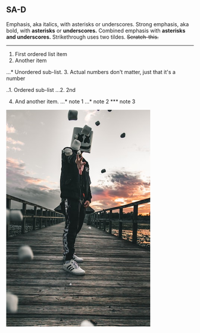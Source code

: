 ## SA-D

Emphasis, aka italics, with asterisks or underscores.
Strong emphasis, aka bold, with **asterisks** or **underscores.**
Combined emphasis with **asterisks and underscores.**
Strikethrough uses two tildes. ~~Serateh-this.~~

---

1. First ordered list item
2. Another item

  ...* Unordered sub-list.
3. Actual numbers don't matter, just that it's a number

  ..1. Ordered sub-list
  ...2. 2nd

4. And another item.
  ...* note 1
  ...* note 2
  ***  note 3

![nkust](nkust.png "高科大")
